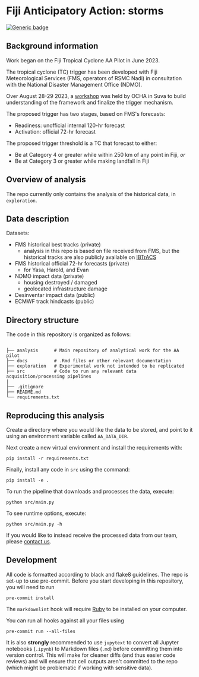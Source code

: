 # Fiji Anticipatory Action: storms

[![Generic badge](https://img.shields.io/badge/STATUS-UNDER%20DEVELOPMENT-%23007CE0)](https://shields.io/)

## Background information

Work began on the Fiji Tropical Cyclone AA Pilot in June 2023.

The tropical cyclone (TC) trigger has been developed with Fiji Meteorological
Services (FMS, operators of RSMC Nadi) in
consultation with the National Disaster Management Office (NDMO).

Over August 28-29 2023,
a [workshop](https://www.linkedin.com/feed/update/urn:li:activity:7103241608472514560/)
was held
by OCHA in Suva to build understanding of the framework and finalize the trigger
mechanism.

The proposed trigger has two stages, based on FMS's forecasts:

- Readiness: unofficial internal 120-hr forecast
- Activation: official 72-hr forecast

The proposed trigger threshold is a TC that forecast to either:

- Be at Category 4 or greater while within 250 km of any point in Fiji, _or_
- Be at Category 3 or greater while making landfall in Fiji

## Overview of analysis

The repo currently only contains the analysis of the historical data,
in `exploration`.

## Data description

Datasets:

- FMS historical best tracks (private)
  - analysis in this repo is based on file received from FMS, but the
    historical tracks are also publicly available
    on [IBTrACS](https://www.ncei.noaa.gov/products/international-best-track-archive)
- FMS historical official 72-hr forecasts (private)
  - for Yasa, Harold, and Evan
- NDMO impact data (private)
  - housing destroyed / damaged
  - geolocated infrastructure damage
- Desinventar impact data (public)
- ECMWF track hindcasts (public)

## Directory structure

The code in this repository is organized as follows:

```shell

├── analysis      # Main repository of analytical work for the AA pilot
├── docs          # .Rmd files or other relevant documentation
├── exploration   # Experimental work not intended to be replicated
├── src           # Code to run any relevant data acquisition/processing pipelines
|
├── .gitignore
├── README.md
└── requirements.txt

```

## Reproducing this analysis

Create a directory where you would like the data to be stored,
and point to it using an environment variable called
`AA_DATA_DIR`.

Next create a new virtual environment and install the requirements with:

```shell
pip install -r requirements.txt
```

Finally, install any code in `src` using the command:

```shell
pip install -e .
```

To run the pipeline that downloads and processes the data, execute:

```shell
python src/main.py
```

To see runtime options, execute:

```shell
python src/main.py -h
```

If you would like to instead receive the processed data from our team, please
[contact us](mailto:centrehumdata@un.org).

## Development

All code is formatted according to black and flake8 guidelines.
The repo is set-up to use pre-commit.
Before you start developing in this repository, you will need to run

```shell
pre-commit install
```

The `markdownlint` hook will require
[Ruby](https://www.ruby-lang.org/en/documentation/installation/)
to be installed on your computer.

You can run all hooks against all your files using

```shell
pre-commit run --all-files
```

It is also **strongly** recommended to use `jupytext`
to convert all Jupyter notebooks (`.ipynb`) to Markdown files (`.md`)
before committing them into version control. This will make for
cleaner diffs (and thus easier code reviews) and will ensure that cell outputs
aren't
committed to the repo (which might be problematic if working with sensitive
data).
